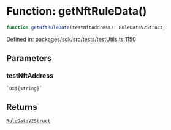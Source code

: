 # Function: getNftRuleData()

```ts
function getNftRuleData(testNftAddress): RuleDataV2Struct;
```

Defined in: [packages/sdk/src/tests/testUtils.ts:1150](https://github.com/towns-protocol/towns/blob/0db1fd0ac7258e8db8cedfb6183e8eade8284fa1/packages/sdk/src/tests/testUtils.ts#L1150)

## Parameters

### testNftAddress

`` `0x${string}` ``

## Returns

[`RuleDataV2Struct`](../../Towns-Protocol-Web3/namespaces/IRuleEntitlementV2Base/type-aliases/RuleDataV2Struct.md)
